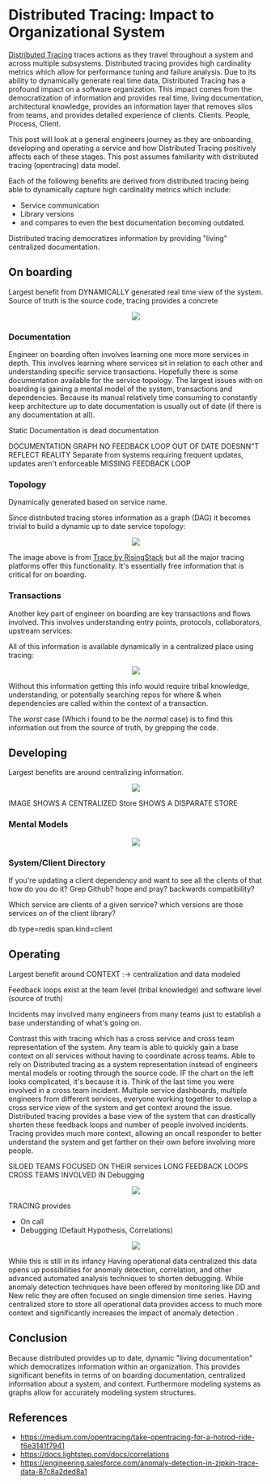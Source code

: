 # Distributed Tracing: Impact to Organizational System

[Distributed Tracing](https://opentracing.io/docs/overview/what-is-tracing/) traces actions as they travel throughout a system and across multiple subsystems. Distributed tracing provides high cardinality metrics which allow for performance tuning and failure analysis.  Due to its ability to dynamically generate real time data, Distributed Tracing has a profound impact on a software organization.  This impact comes from the democratization of information and provides real time, living documentation, architectural knowledge, provides an information layer that removes silos from teams, and provides detailed experience of clients.  Clients.  People, Process, Client.

This post will look at a general engineers journey as they are onboarding, developing and operating a service and how Distributed Tracing positively affects each of these stages.  This post assumes familiarity with distributed tracing (opentracing) data model.

Each of the following benefits are derived from distributed tracing being able to dynamically capture high cardinality metrics which include:
- Service communication
- Library versions
- and compares to even the best documentation becoming outdated.

Distributed tracing democratizes information by providing "living" centralized documentation.


## On boarding
Largest benefit from DYNAMICALLY generated real time view of the system.  Source of truth is the source code, tracing provides a concrete


<p align="center">
  <img src="static/documentation_vs_tracing.png">
</p>



### Documentation
Engineer on boarding often involves learning one more more services in depth.  This involves learning where services sit in relation to each other and  understanding specific service transactions.  Hopefully there is some documentation available for the service topology. The largest issues with on boarding is gaining a mental model of the system, transactions and dependencies. Because its manual relatively time consuming to constantly keep architecture up to date documentation is usually out of date (if there is any documentation at all).

Static Documentation  is dead documentation

DOCUMENTATION GRAPH
NO FEEDBACK LOOP
OUT OF DATE
DOESNN"T REFLECT REALITY
Separate from systems requiring frequent updates, updates aren't enforceable
MISSING FEEDBACK LOOP


### Topology
Dynamically generated based on service name.

Since distributed tracing stores information as a graph (DAG) it becomes trivial to build a dynamic up to date service topology:

<p align="center">
  <img src="static/trace_topology_view-1.png">
</p>

The image above is from [Trace by RisingStack](https://trace.risingstack.com/) but all the major tracing platforms offer this functionality.  It's essentially free information that is critical for on boarding.

### Transactions
Another key part of engineer on boarding are key transactions and flows involved. This involves understanding entry points, protocols, collaborators, upstream services:

All of this information is available dynamically in a centralized place using tracing:

<p align="center">
  <img src="static/trace_view.png">
</p>

Without this information getting this info would require tribal knowledge, understanding, or potentially searching repos for where & when dependencies are called within the context of a transaction.

The *worst* case (Which i found to be the *normal* case) is to find this information out from the source of truth, by grepping the code.

## Developing
Largest benefits are around centralizing information.


<p align="center">
  <img src="static/centralized_vs_disparate.png">
</p>

IMAGE SHOWS A CENTRALIZED Store
SHOWS A DISPARATE STORE

### Mental Models

<p align="center">
  <img src="static/software_mental_model_vs_tracing_system_view.png">
</p>

### System/Client Directory
If you're updating a client dependency and want to see all the clients of that how do you do it? Grep Github? hope and pray? backwards compatibility?

Which service are clients of a given service? which versions are those services on of the client library?

db.type=redis
span.kind=client

## Operating
Largest benefit around CONTEXT :-> centralization and data modeled


Feedback loops exist at the team level (tribal knowledge) and software level (source of truth)

Incidents may involved many engineers from many teams just to establish a base understanding of what's going on.

Contrast this with tracing which has a cross service and cross team representation of the system.  Any team is able to quickly gain a base context on all services without having to coordinate across teams.  Able to rely on Distributed tracing as a system representation instead of engineers mental models or rooting through the source code.  IF the chart on the left looks complicated, it's because it is.  Think of the last time you were involved in a cross team incident.  Multiple service dashboards, multiple engineers from different services, everyone working together to develop a cross service view of the system and get context around the issue.  Distributed tracing provides a base view of the system that can drastically shorten these feedback loops and number of people involved incidents.  Tracing provides much more context, allowing an oncall responder to better understand the system and get farther on their own before involving more people.

SILOED TEAMS FOCUSED ON THEIR services
LONG FEEDBACK LOOPS CROSS TEAMS INVOLVED IN Debugging

<p align="center">
  <img src="static/siloed_teams_vs_distributed_tracing.png">
</p>


TRACING provides


- On call
- Debugging (Default Hypothesis, Correlations)

<p align="center">
  <img src="static/c5474b8-corr_overview.png">
</p>


While this is still in its infancy Having operational data centralized this data opens up possibilities for anomaly detection, correlation, and other advanced automated analysis techniques to shorten debugging.  While anomaly detection techniques have been offered by monitoring like DD and New relic they are often focused on single dimension time series. Having centralized store to store all operational data provides access to much more context and significantly increases the impact of anomaly detection .


## Conclusion
Because distributed provides up to date, dynamic "living documentation" which democratizes information within an organization. This provides significant benefits in terms of on boarding documentation, centralized information about a system, and context.  Furthermore modeling systems as graphs allow for accurately modeling system structures.


## References

- https://medium.com/opentracing/take-opentracing-for-a-hotrod-ride-f6e3141f7941
- https://docs.lightstep.com/docs/correlations
- https://engineering.salesforce.com/anomaly-detection-in-zipkin-trace-data-87c8a2ded8a1
